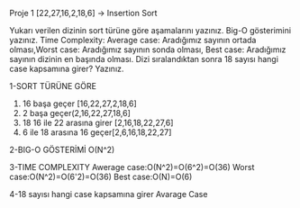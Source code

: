 Proje 1
[22,27,16,2,18,6] -> Insertion Sort

Yukarı verilen dizinin sort türüne göre aşamalarını yazınız.
Big-O gösterimini yazınız.
Time Complexity: Average case: Aradığımız sayının ortada olması,Worst case: Aradığımız sayının sonda olması, Best case: Aradığımız sayının dizinin en başında olması.
Dizi sıralandıktan sonra 18 sayısı hangi case kapsamına girer? Yazınız.

1-SORT TÜRÜNE GÖRE 
1) 16 başa geçer [16,22,27,2,18,6]
2) 2 başa geçer(2,16,22,27,18,6]
3) 18 16 ile 22 arasına girer [2,16,18,22,27,6]
4) 6 ile 18 arasına 16 geçer[2,6,16,18,22,27]

2-BIG-O GÖSTERİMİ
O(N^2)

3-TIME COMPLEXITY
Awerage case:O(N^2)=O(6^2)=O(36)
Worst case:O(N^2)=O(6'2)=O(36)
Best case:O(N)=O(6)

4-18 sayısı hangi case kapsamına girer
 Avarage Case
 
